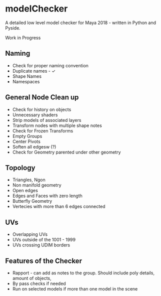 # modelChecker

A detailed low level model checker for Maya 2018 - written in Python and Pyside.

Work in Progress

## Naming
* Check for proper naming convention
* Duplicate names - ✓
* Shape Names
* Namespaces

## General Node Clean up
* Check for history on objects
* Unnecessary shaders
* Strip models of associated layers
* Transform nodes with multiple shape notes
* Check for Frozen Transforms
* Empty Groups
* Center Pivots
* Soften all edgesw (?)
* Check for Geometry parented under other geometry

## Topology
* Triangles, Ngon
* Non manifold geometry
* Open edges
* Edges and Faces with zero length
* Butterfly Geometry
* Vertecies with more than 6 edges connected

## UVs 
* Overlapping UVs
* UVs outside of the 1001 - 1999
* UVs crossing UDIM borders

## Features of the Checker 
* Rapport - can add as notes to the group. Should include poly details, amount of objects, 
* By pass checks if needed
* Run on selected models if more than one model in the scene


